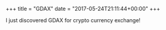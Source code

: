 +++
title = "GDAX"
date = "2017-05-24T21:11:44+00:00"
+++

I just discovered GDAX for crypto currency exchange! 
			
